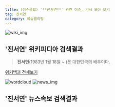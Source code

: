 ```yaml
---
title: (이슈클립) '**진서연**' 관련 이슈, 기사 모아 보기
tag: 진서연
category: 이슈클리핑
---
```

![wiki_img](https://user-images.githubusercontent.com/42597476/44503234-41136a80-a6d0-11e8-9071-6fc6418eafe4.png)
## **'**진서연**'** 위키피디아 검색결과
>**진서연**(1983년 1월 18일 ~ )은 대한민국의 배우이다.

<a href="https://ko.wikipedia.org/wiki/진서연" target="_blank">위키백과 전체보기</a>

![wordcloud](https://s3.ap-northeast-2.amazonaws.com/lyrics101-wordcloud/2018-09-17-1537157417.png)
![news_img](https://user-images.githubusercontent.com/42597476/44507050-1206f400-a6e4-11e8-8d98-7ffbfebb353f.png)
## **'**진서연**'** 뉴스속보 검색결과

